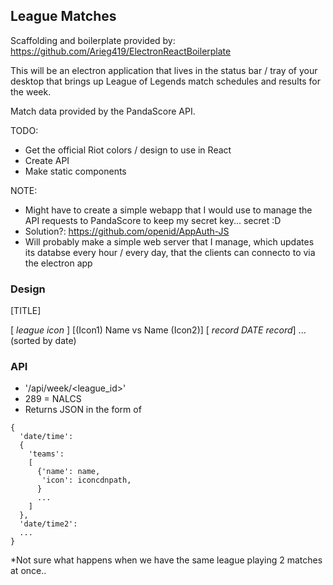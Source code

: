 ## League Matches

Scaffolding and boilerplate provided by: https://github.com/Arieg419/ElectronReactBoilerplate


This will be an electron application that lives in the status bar / tray of your desktop
that brings up League of Legends match schedules and results for the week.

Match data provided by the PandaScore API.



TODO:
- Get the official Riot colors / design to use in React
- Create API
- Make static components

NOTE: 
- Might have to create a simple webapp that I would use to manage the API requests to PandaScore to 
keep my secret key... secret :D
- Solution?: https://github.com/openid/AppAuth-JS
- Will probably make a simple web server that I manage, which updates its databse every hour / every day, that the 
clients can connecto to via the electron app


### Design 

[TITLE]

[         _league icon_      ]
[(Icon1) Name vs Name (Icon2)]
[ _record_  *DATE*   _record_]
... (sorted by date)


### API 
- '/api/week/<league_id>'
- 289 = NALCS
- Returns JSON in the form of 
```
{
  'date/time':
  {
    'teams': 
    [
      {'name': name, 
       'icon': iconcdnpath, 
      }
      ...
    ]
  }, 
  'date/time2':
  ...
}
```
*Not sure what happens when we have the same league playing 2 matches at once..


